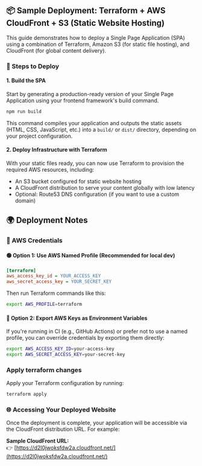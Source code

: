 
## 📦 Sample Deployment: Terraform + AWS CloudFront + S3 (Static Website Hosting)

This guide demonstrates how to deploy a Single Page Application (SPA) using a combination of Terraform, Amazon S3 (for static file hosting), and CloudFront (for global content delivery).

### 🚀 Steps to Deploy

#### 1. Build the SPA
Start by generating a production-ready version of your Single Page Application using your frontend framework's build command.

```bash
npm run build
```

This command compiles your application and outputs the static assets (HTML, CSS, JavaScript, etc.) into a `build/` or `dist/` directory, depending on your project configuration.

#### 2. Deploy Infrastructure with Terraform
With your static files ready, you can now use Terraform to provision the required AWS resources, including:

- An S3 bucket configured for static website hosting
- A CloudFront distribution to serve your content globally with low latency
- Optional: Route53 DNS configuration (if you want to use a custom domain)


## 🌍 Deployment Notes

### 🔑 AWS Credentials

#### 🟢 Option 1: Use AWS Named Profile (Recommended for local dev)

```ini
[terraform]
aws_access_key_id = YOUR_ACCESS_KEY
aws_secret_access_key = YOUR_SECRET_KEY
```

Then run Terraform commands like this:

```bash
export AWS_PROFILE=terraform
```

#### 🔵 Option 2: Export AWS Keys as Environment Variables

If you're running in CI (e.g., GitHub Actions) or prefer not to use a named profile, you can override credentials by exporting them directly:

```bash
export AWS_ACCESS_KEY_ID=your-access-key
export AWS_SECRET_ACCESS_KEY=your-secret-key
```



### Apply terraform changes

Apply your Terraform configuration by running:

```bash
terraform apply
```


### 🌐 Accessing Your Deployed Website

Once the deployment is complete, your application will be accessible via the CloudFront distribution URL. For example:

**Sample CloudFront URL:**  
👉 [https://d2l0jwoksfdw2a.cloudfront.net/](https://d2l0jwoksfdw2a.cloudfront.net/)